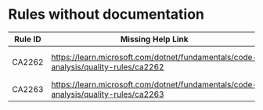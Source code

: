 # Rules without documentation

Rule ID | Missing Help Link | Title |
--------|-------------------|-------|
CA2262 | <https://learn.microsoft.com/dotnet/fundamentals/code-analysis/quality-rules/ca2262> | Set 'MaxResponseHeadersLength' properly |
CA2263 | <https://learn.microsoft.com/dotnet/fundamentals/code-analysis/quality-rules/ca2263> | Prefer generic overload when type is known |
